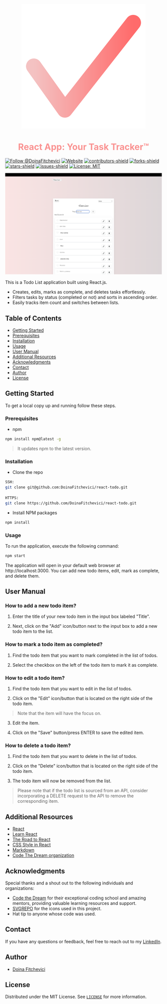 <p align="center">
  <a href="https://react-todo-wine-one.vercel.app">
    <img alt="Todo List" src="./public/pink.svg" />
  </a>
</p>
<h1 align="center" style="color: #fa9291;">
  React App: Your Task Tracker™
</h1>

[![Follow @DoinaFitchevici](https://img.shields.io/github/followers/DoinaFitchevici?label=Follow%20@DoinaFitchevici&style=social)](https://github.com/DoinaFitchevici?screen_name=DoinaFitchevici)
[![Website](https://img.shields.io/badge/-website-F2DEDF)](https://react-todo-wine-one.vercel.app)
[![contributors-shield](https://img.shields.io/github/contributors/DoinaFitchevici/react-todo.svg)](https://github.com/DoinaFitchevici/react-todo/graphs/contributors)
[![forks-shield](https://img.shields.io/github/forks/DoinaFitchevici/react-todo.svg)](https://github.com/DoinaFitchevici/react-todo/network/members)
[![stars-shield](https://img.shields.io/github/stars/DoinaFitchevici/react-todo.svg?color=yellow)](https://github.com/DoinaFitchevici/react-todo/stargazers)
[![issues-shield](https://img.shields.io/github/issues/DoinaFitchevici/react-todo.svg?color=orange)](https://github.com/DoinaFitchevici/react-todo/issues)
[![License: MIT](https://img.shields.io/badge/license-MIT-blue.svg)](./LICENSE)

![Todo list snapshot](./public/screenshot.png)

This is a Todo List application built using React.js.

- Creates, edits, marks as complete, and deletes tasks effortlessly.
- Filters tasks by status (completed or not) and sorts in ascending order.
- Easily tracks item count and switches between lists.

## Table of Contents

- [Getting Started](#getting-started)
- [Prerequisites](#prerequisites)
- [Installation](#installation)
- [Usage](#usage)
- [User Manual](#user-manual)
- [Additional Resources](#additional-resources)
- [Acknowledgments](#Acknowledgments)
- [Contact](#contact)
- [Author](#author)
- [License](#license)

## Getting Started

To get a local copy up and running follow these steps.

### Prerequisites

- npm

```sh
npm install npm@latest -g
```

> It updates npm to the latest version.

### Installation

- Clone the repo

```sh
SSH:
git clone git@github.com:DoinaFitchevici/react-todo.git

HTTPS:
git clone https://github.com/DoinaFitchevici/react-todo.git
```

- Install NPM packages

```sh
npm install
```

### Usage

To run the application, execute the following command:

```sh
npm start
```

The application will open in your default web browser at http://localhost:3000. You can add new todo items, edit, mark as complete, and delete them.

## User Manual

### How to add a new todo item?

1. Enter the title of your new todo item in the input box labeled "Title".

2. Next, click on the "Add" icon/button next to the input box to add a new todo item to the list.

### How to mark a todo item as completed?

1. Find the todo item that you want to mark completed in the list of todos.

2. Select the checkbox on the left of the todo item to mark it as complete.

### How to edit a todo item?

1. Find the todo item that you want to edit in the list of todos.

2. Click on the "Edit" icon/button that is located on the right side of the todo item.

> Note that the item will have the focus on.

3. Edit the item.

4. Click on the "Save" button/press ENTER to save the edited item.

### How to delete a todo item?

1. Find the todo item that you want to delete in the list of todos.

2. Click on the "Delete" icon/button that is located on the right side of the todo item.

3. The todo item will now be removed from the list.

> Please note that if the todo list is sourced from an API, consider incorporating a DELETE request to the API to remove the corresponding item.

## Additional Resources

- [React](https://react.dev/)
- [Learn React](https://scrimba.com/learn/learnreact)
- [The Road to React](https://www.roadtoreact.com/)
- [CSS Style in React](https://www.robinwieruch.de/react-css-styling/)
- [Markdown](https://www.markdownguide.org/)
- [Code The Dream organization](https://codethedream.org/)

## Acknowledgments

Special thanks and a shout out to the following individuals and organizations:

- [Code the Dream](https://www.codethedream.org/) for their exceptional coding school and amazing mentors, providing valuable learning resources and support.
- [SVGREPO](https://www.svgrepo.com) for the icons used in this project.
- Hat tip to anyone whose code was used.

## Contact

If you have any questions or feedback, feel free to reach out to my [LinkedIn](https://www.linkedin.com/in/doina-fitchevici/).

## Author

- [Doina Fitchevici](https://github.com/DoinaFitchevici)

## License

Distributed under the MIT License. See [`LICENSE`](./LICENSE) for more information.

